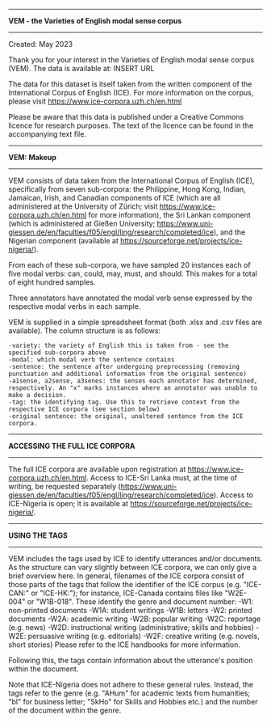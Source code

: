 *****************************************************
**VEM - the Varieties of English modal sense corpus**
*****************************************************

Created: May 2023

Thank you for your interest in the Varieties of English modal sense corpus (VEM). The data is available at: INSERT URL

The data for this dataset is itself taken from the written component of the International Corpus of English (ICE). For more information on the corpus, please visit https://www.ice-corpora.uzh.ch/en.html

Please be aware that this data is published under a Creative Commons licence for research purposes. The text of the licence can be found in the accompanying text file.


***************
**VEM: Makeup**
***************

VEM consists of data taken from the International Corpus of English (ICE), specifically from seven sub-corpora: the Philippine, Hong Kong, Indian, Jamaican, Irish, and Canadian components of ICE (which are all administered at the University of Zürich; visit https://www.ice-corpora.uzh.ch/en.html for more information), the Sri Lankan component (which is administered at Gießen University; https://www.uni-giessen.de/en/faculties/f05/engl/ling/research/completed/ice), and the Nigerian component (available at https://sourceforge.net/projects/ice-nigeria/). 

From each of these sub-corpora, we have sampled 20 instances each of five modal verbs: can, could, may, must, and should. This makes for a total of eight hundred samples. 

Three annotators have annotated the modal verb sense expressed by the respective modal verbs in each sample. 

VEM is supplied in a simple spreadsheet format (both .xlsx and .csv files are available). The column structure is as follows:

	-variety: the variety of English this is taken from - see the specified sub-corpora above
	-modal: which modal verb the sentence contains
	-sentence: the sentence after undergoing preprocessing (removing punctuation and additional information from the original sentence)
	-a1sense, a2sense, a3senes: the senses each annotator has determined, respectively. An "x" marks instances where an annotator was unable to make a decision.
	-tag: the identifying tag. Use this to retrieve context from the respective ICE corpora (see section below)
	-original sentence: the original, unaltered sentence from the ICE corpora.

**********************************
**ACCESSING THE FULL ICE CORPORA**
**********************************

The full ICE corpora are available upon registration at https://www.ice-corpora.uzh.ch/en.html. 
Access to ICE-Sri Lanka must, at the time of writing, be requested separately (https://www.uni-giessen.de/en/faculties/f05/engl/ling/research/completed/ice). 
Access to ICE-Nigeria is open; it is available at https://sourceforge.net/projects/ice-nigeria/.

******************
**USING THE TAGS**
******************

VEM includes the tags used by ICE to identify utterances and/or documents. As the structure can vary slightly between ICE corpora, we can only give a brief overview here. 
In general, filenames of the ICE corpora consist of those parts of the tags that follow the identifier of the ICE corpus (e.g. "ICE-CAN:" or "ICE-HK:"); for instance, ICE-Canada contains files like "W2E-004" or "W1B-018". These identify the genre and document number:
	-W1: non-printed documents
		-W1A: student writings
		-W1B: letters
	-W2: printed documents
		-W2A: academic writing
		-W2B: popular writing
		-W2C: reportage (e.g. news)
		-W2D: instructional writing (administrative; skills and hobbies)
		-W2E: persuasive writing (e.g. editorials)
		-W2F: creative writing (e.g. novels, short stories) 
Please refer to the ICE handbooks for more information.

Following this, the tags contain information about the utterance's position within the document. 

Note that ICE-Nigeria does not adhere to these general rules. Instead, the tags refer to the genre (e.g. "AHum" for academic texts from humanities; "bl" for business letter; "SkHo" for Skills and Hobbies etc.) and the number of the document within the genre.